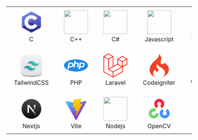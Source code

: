 <table style="width: 100%;">
    <tr style="width: 100%;">
        <td align="center" width="96">
            <div style="background-color: transparent; border: 1px solid white; padding: 6px 13px; font-size: 16px;">
                <img src="./images/icons/icons8-c-programming-100.png" style="width: 65px; height: 65px;" />
                <p style="padding: 0; margin: 0;">C</p>
            </div>
        </td>
        <td align="center" width="96">
            <div style="background-color: transparent; border: 1px solid white; padding: 6px 13px; font-size: 16px;">
                <img src="https://techstack-generator.vercel.app/cpp-icon.svg" style="width: 65px; height: 65px;" />
                <p style="padding: 0; margin: 0;">C++</p>
            </div>
        </td>
        <td align="center" width="96">
            <div style="background-color: transparent; border: 1px solid white; padding: 6px 13px; font-size: 16px;">
                <img src="https://techstack-generator.vercel.app/csharp-icon.svg" style="width: 65px; height: 65px;" />
                <p style="padding: 0; margin: 0;">C#</p>
            </div>
        </td>
        <td align="center" width="96">
            <div style="background-color: transparent; border: 1px solid white; padding: 6px 13px; font-size: 16px;">
                <img src="https://techstack-generator.vercel.app/js-icon.svg" style="width: 65px; height: 65px;" />
                <p style="padding: 0; margin: 0;">Javascript</p>
            </div>
        </td>
        <td align="center" width="96">
            <div style="background-color: transparent; border: 1px solid white; padding: 6px 13px; font-size: 16px;">
                <img src="https://techstack-generator.vercel.app/ts-icon.svg" style="width: 65px; height: 65px;" />
                <p style="padding: 0; margin: 0;">Typescript</p>
            </div>
        </td>
        <td align="center" width="96">
            <div style="background-color: transparent; border: 1px solid white; padding: 6px 13px; font-size: 16px;">
                <img src="https://techstack-generator.vercel.app/python-icon.svg" style="width: 65px; height: 65px;" />
                <p style="padding: 0; margin: 0;">Python</p>
            </div>
        </td>
        <td align="center" width="96">
            <div style="background-color: transparent; border: 1px solid white; padding: 6px 13px; font-size: 16px;">
                <img src="./images/icons/icons8-html-5-240.png" style="width: 65px; height: 65px;" />
                <p style="padding: 0; margin: 0;">HTML</p>
            </div>
        </td>
        <td align="center" width="96">
            <div style="background-color: transparent; border: 1px solid white; padding: 6px 13px; font-size: 16px;">
                <img src="./images/icons/css.png" style="width: 65px; height: 65px;" />
                <p style="padding: 0; margin: 0;">CSS</p>
            </div>
        </td>
        <td align="center" width="96">
            <div style="background-color: transparent; border: 1px solid white; padding: 6px 13px; font-size: 16px;">
                <img src="https://techstack-generator.vercel.app/sass-icon.svg" style="width: 65px; height: 65px;" />
                <p style="padding: 0; margin: 0;">SASS</p>
            </div>
        </td>
    </tr>
    <tr style="width: 100%;">
        <td align="center" width="96">
            <div style="background-color: transparent; border: 1px solid white; padding: 6px 13px; font-size: 16px;">
                <img src="./images/icons/tailwindcss.png" style="width: 65px; height: 65px;" />
                <p style="padding: 0; margin: 0;">TailwindCSS</p>
            </div>
        </td>
        <td align="center" width="96">
            <div style="background-color: transparent; border: 1px solid white; padding: 6px 13px; font-size: 16px;">
                <img src="./images/icons/php-15.png" style="width: 65px; height: 65px;" />
                <p style="padding: 0; margin: 0;">PHP</p>
            </div>
        </td>
        <td align="center" width="96">
            <div style="background-color: transparent; border: 1px solid white; padding: 6px 13px; font-size: 16px;">
                <img src="./images/icons/laravel-icon-995x1024-dk77ahh4.png" style="width: 65px; height: 65px;" />
                <p style="padding: 0; margin: 0;">Laravel</p>
            </div>
        </td>
        <td align="center" width="96">
            <div style="background-color: transparent; border: 1px solid white; padding: 6px 13px; font-size: 16px;">
                <img src="./images/icons/1175246.png" style="width: 65px; height: 65px;" />
                <p style="padding: 0; margin: 0;">Codeigniter</p>
            </div>
        </td>
        <td align="center" width="96">
            <div style="background-color: transparent; border: 1px solid white; padding: 6px 13px; font-size: 16px;">
                <img src="./images/icons/wordpress-logo-wordpress-icon-transparent-free-png.png" style="width: 65px; height: 65px;" />
                <p style="padding: 0; margin: 0;">WordPress</p>
            </div>
        </td>
        <td align="center" width="96">
            <div style="background-color: transparent; border: 1px solid white; padding: 6px 13px; font-size: 16px;">
                <img src="https://techstack-generator.vercel.app/react-icon.svg" style="width: 65px; height: 65px;" />
                <p style="padding: 0; margin: 0;">React</p>
            </div>
        </td>
        <td align="center" width="96">
            <div style="background-color: transparent; border: 1px solid white; padding: 6px 13px; font-size: 16px;">
                <img src="./images/icons/4695757.png" style="width: 65px; height: 65px;" />
                <p style="padding: 0; margin: 0;">React Native</p>
            </div>
        </td>
        <td align="center" width="96">
            <div style="background-color: transparent; border: 1px solid white; padding: 6px 13px; font-size: 16px;">
                <img src="./images/icons/icons8-vuejs-240.png" style="width: 65px; height: 65px;" />
                <p style="padding: 0; margin: 0;">Vue</p>
            </div>
        </td>
        <td align="center" width="96">
            <div style="background-color: transparent; border: 1px solid white; padding: 6px 13px; font-size: 16px;">
                <img src="./images/icons/icons8-angularjs-100.png" style="width: 65px; height: 65px;" />
                <p style="padding: 0; margin: 0;">Angular</p>
            </div>
        </td>
    </tr>
    <tr style="width: 100%;">
        <td align="center" width="96">
            <div style="background-color: transparent; border: 1px solid white; padding: 6px 13px; font-size: 16px;">
                <img src="./images/icons/icons8-next.js-240.png" style="width: 65px; height: 65px;" />
                <p style="padding: 0; margin: 0;">Nextjs</p>
            </div>
        </td>
        <td align="center" width="96">
            <div style="background-color: transparent; border: 1px solid white; padding: 6px 13px; font-size: 16px;">
                <img src="./images/icons/icons8-vite-240.png" style="width: 65px; height: 65px;" />
                <p style="padding: 0; margin: 0;">Vite</p>
            </div>
        </td>
        <td align="center" width="96">
            <div style="background-color: transparent; border: 1px solid white; padding: 6px 13px; font-size: 16px;">
                <img src="https://techstack-generator.vercel.app/nginx-icon.svg" style="width: 65px; height: 65px;" />
                <p style="padding: 0; margin: 0;">Nodejs</p>
            </div>
        </td>
        <td align="center" width="96">
            <div style="background-color: transparent; border: 1px solid white; padding: 6px 13px; font-size: 16px;">
                <img src="./images/icons/icons8-opencv-240.png" style="width: 65px; height: 65px;" />
                <p style="padding: 0; margin: 0;">OpenCV</p>
            </div>
        </td>
        <td align="center" width="96">
            <div style="background-color: transparent; border: 1px solid white; padding: 6px 13px; font-size: 16px;">
                <img src="./images/icons/icons8-unity-240.png" style="width: 65px; height: 65px;" />
                <p style="padding: 0; margin: 0;">Unity</p>
            </div>
        </td>
        <td align="center" width="96">
            <div style="background-color: transparent; border: 1px solid white; padding: 6px 13px; font-size: 16px;">
                <img src="./images/icons/icons8-blender-3d-240.png" style="width: 65px; height: 65px;" />
                <p style="padding: 0; margin: 0;">Blender</p>
            </div>
        </td>
        <td align="center" width="96">
            <div style="background-color: transparent; border: 1px solid white; padding: 6px 13px; font-size: 16px;">
                <img src="https://techstack-generator.vercel.app/django-icon.svg" style="width: 65px; height: 65px;" />
                <p style="padding: 0; margin: 0;">Django</p>
            </div>
        </td>
        <td align="center" width="96">
            <div style="background-color: transparent; border: 1px solid white; padding: 6px 13px; font-size: 16px;">
                <img src="https://techstack-generator.vercel.app/mysql-icon.svg" style="width: 65px; height: 65px;" />
                <p style="padding: 0; margin: 0;">MySQL</p>
            </div>
        </td>
        <td align="center" width="96">
            <div style="background-color: transparent; border: 1px solid white; padding: 6px 13px; font-size: 16px;">
                <img src="https://techstack-generator.vercel.app/aws-icon.svg" style="width: 65px; height: 65px;" />
                <p style="padding: 0; margin: 0;">AWS</p>
            </div>
        </td>
    </tr>
</table>
